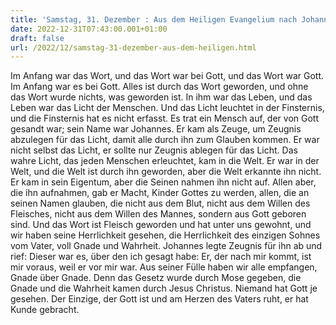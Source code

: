 ```yaml
---
title: 'Samstag, 31. Dezember : Aus dem Heiligen Evangelium nach Johannes - Joh 1,1-18.'
date: 2022-12-31T07:43:00.001+01:00
draft: false
url: /2022/12/samstag-31-dezember-aus-dem-heiligen.html
---
```


Im Anfang war das Wort, und das Wort war bei Gott, und das Wort war Gott. Im Anfang war es bei Gott. Alles ist durch das Wort geworden, und ohne das Wort wurde nichts, was geworden ist. In ihm war das Leben, und das Leben war das Licht der Menschen. Und das Licht leuchtet in der Finsternis, und die Finsternis hat es nicht erfasst. Es trat ein Mensch auf, der von Gott gesandt war; sein Name war Johannes. Er kam als Zeuge, um Zeugnis abzulegen für das Licht, damit alle durch ihn zum Glauben kommen. Er war nicht selbst das Licht, er sollte nur Zeugnis ablegen für das Licht. Das wahre Licht, das jeden Menschen erleuchtet, kam in die Welt. Er war in der Welt, und die Welt ist durch ihn geworden, aber die Welt erkannte ihn nicht. Er kam in sein Eigentum, aber die Seinen nahmen ihn nicht auf. Allen aber, die ihn aufnahmen, gab er Macht, Kinder Gottes zu werden, allen, die an seinen Namen glauben, die nicht aus dem Blut, nicht aus dem Willen des Fleisches, nicht aus dem Willen des Mannes, sondern aus Gott geboren sind. Und das Wort ist Fleisch geworden und hat unter uns gewohnt, und wir haben seine Herrlichkeit gesehen, die Herrlichkeit des einzigen Sohnes vom Vater, voll Gnade und Wahrheit. Johannes legte Zeugnis für ihn ab und rief: Dieser war es, über den ich gesagt habe: Er, der nach mir kommt, ist mir voraus, weil er vor mir war. Aus seiner Fülle haben wir alle empfangen, Gnade über Gnade. Denn das Gesetz wurde durch Mose gegeben, die Gnade und die Wahrheit kamen durch Jesus Christus. Niemand hat Gott je gesehen. Der Einzige, der Gott ist und am Herzen des Vaters ruht, er hat Kunde gebracht.
